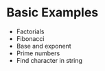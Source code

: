 # Basic Examples

- Factorials
- Fibonacci
- Base and exponent
- Prime numbers
- Find character in string
